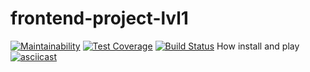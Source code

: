 # frontend-project-lvl1
[![Maintainability](https://api.codeclimate.com/v1/badges/a99a88d28ad37a79dbf6/maintainability)](https://codeclimate.com/github/codeclimate/codeclimate/maintainability) [![Test Coverage](https://api.codeclimate.com/v1/badges/724feb1a895996add9d4/test_coverage)](https://codeclimate.com/github/Barrierok/frontend-project-lvl1/test_coverage) [![Build Status](https://travis-ci.org/Barrierok/frontend-project-lvl1.svg?branch=master)](https://travis-ci.org/Barrierok/frontend-project-lvl1)
How install and play [![asciicast](https://asciinema.org/a/n7IWNrzBgDfGIxnc4u4SHJKZY.svg)](https://asciinema.org/a/n7IWNrzBgDfGIxnc4u4SHJKZY)
